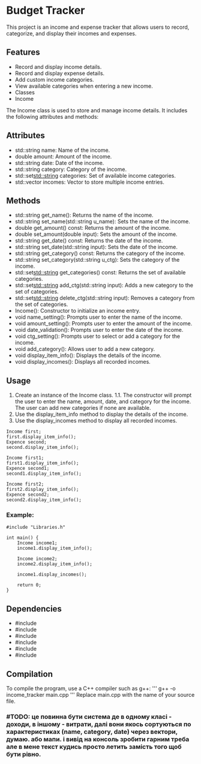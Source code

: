 # Budget Tracker
This project is an income and expense tracker that allows users to record, categorize, and display their incomes and expenses.

## Features
- Record and display income details.
- Record and display expense details.
- Add custom income categories.
- View available categories when entering a new income.
- Classes
- Income

The Income class is used to store and manage income details. It includes the following attributes and methods:

## Attributes
- std::string name: Name of the income.
- double amount: Amount of the income.
- std::string date: Date of the income.
- std::string category: Category of the income.
- std::set<std::string> categories: Set of available income categories.
- std::vector<Income> incomes: Vector to store multiple income entries.


## Methods
- std::string get_name(): Returns the name of the income.
- std::string set_name(std::string u_name): Sets the name of the income.
- double get_amount() const: Returns the amount of the income.
- double set_amount(double input): Sets the amount of the income.
- std::string get_date() const: Returns the date of the income.
- std::string set_date(std::string input): Sets the date of the income.
- std::string get_category() const: Returns the category of the income.
- std::string set_category(std::string u_ctg): Sets the category of the income.
- std::set<std::string> get_categories() const: Returns the set of available categories.
- std::set<std::string> add_ctg(std::string input): Adds a new category to the set of categories.
- std::set<std::string> delete_ctg(std::string input): Removes a category from the set of categories.
- Income(): Constructor to initialize an income entry.
- void name_setting(): Prompts user to enter the name of the income.
- void amount_setting(): Prompts user to enter the amount of the income.
- void date_validation(): Prompts user to enter the date of the income.
- void ctg_setting(): Prompts user to select or add a category for the income.
- void add_category(): Allows user to add a new category.
- void display_item_info(): Displays the details of the income.
- void display_incomes(): Displays all recorded incomes.

## Usage
1. Create an instance of the Income class.
1.1. The constructor will prompt the user to enter the name, amount, date, and category for the income. The user can add new categories if none are available.
2. Use the display_item_info method to display the details of the income.
3. Use the display_incomes method to display all recorded incomes.
```
Income first;
first.display_item_info();
Expence second;
second.display_item_info();

Income first1;
first1.display_item_info();
Expence second1;
second1.display_item_info();

Income first2;
first2.display_item_info();
Expence second2;
second2.display_item_info();
```
### Example:
```
#include "Libraries.h"

int main() {
    Income income1;
    income1.display_item_info();
    
    Income income2;
    income2.display_item_info();
    
    income1.display_incomes();
    
    return 0;
}
```
## Dependencies
- #include <iostream>
- #include <string>
- #include <vector>
- #include <set>
- #include <limits>
- #include <iomanip>

## Compilation
To compile the program, use a C++ compiler such as g++:
'''
g++ -o income_tracker main.cpp
'''
Replace main.cpp with the name of your source file.

### #TODO: це повинна бути система де в одному класі - доходи, в іншому - витрати, далі вони якось сортуються по характеристиках (name, category, date) через вектори, думаю. або мапи. і вивід на консоль зробити гарним треба але в мене текст кудись просто летить замість того щоб бути рівно.
